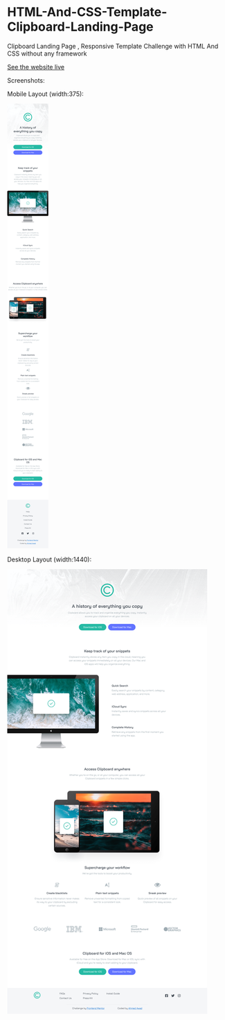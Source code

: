 # HTML-And-CSS-Template-Clipboard-Landing-Page

Clipboard Landing Page , Responsive Template Challenge with HTML And CSS without any framework


[See the website live](https://a-awad1.github.io/HTML-And-CSS-Template-Clipboard-Landing-Page/)

Screenshots:

Mobile Layout (width:375):

![Output](/My-Output-Screenshots/Mobile.png)

Desktop Layout (width:1440):

![Output](/My-Output-Screenshots/Desktop.png)

